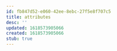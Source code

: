 ```yaml
---
id: fb847d52-e060-42ee-8ebc-27f5e8f707c5
title: attributes
desc: ''
updated: 1618573905066
created: 1618573905066
stub: true
---
```


